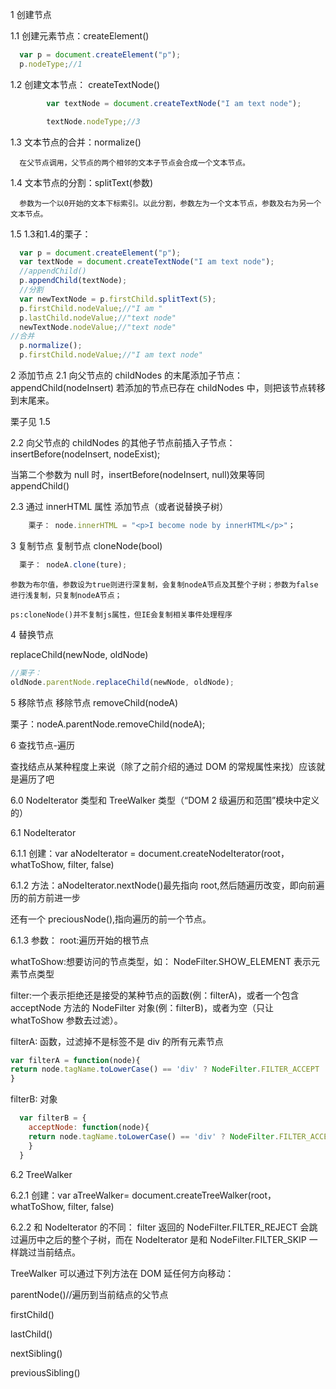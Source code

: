 1 创建节点

1.1 创建元素节点：createElement()

  ```JavaScript
    var p = document.createElement("p");
    p.nodeType;//1
 ```
  1.2 创建文本节点： createTextNode()
```JavaScript
        var textNode = document.createTextNode("I am text node");

        textNode.nodeType;//3
```
  1.3 文本节点的合并：normalize()

      在父节点调用，父节点的两个相邻的文本子节点会合成一个文本节点。

  1.4 文本节点的分割：splitText(参数)

      参数为一个以0开始的文本下标索引。以此分割，参数左为一个文本节点，参数及右为另一个文本节点。

  1.5 1.3和1.4的栗子：
  ```JavaScript
    var p = document.createElement("p");
    var textNode = document.createTextNode("I am text node");
    //appendChild()
    p.appendChild(textNode);
    //分割
    var newTextNode = p.firstChild.splitText(5);
    p.firstChild.nodeValue;//"I am "
    p.lastChild.nodeValue;//"text node"
    newTextNode.nodeValue;//"text node"
  //合并
    p.normalize();
    p.firstChild.nodeValue;//"I am text node"
```

2 添加节点
2.1 向父节点的 childNodes 的末尾添加子节点：appendChild(nodeInsert)
若添加的节点已存在 childNodes 中，则把该节点转移到末尾来。

栗子见 1.5

2.2 向父节点的 childNodes 的其他子节点前插入子节点：insertBefore(nodeInsert, nodeExist);

当第二个参数为 null 时，insertBefore(nodeInsert, null)效果等同 appendChild()

2.3 通过 innerHTML 属性 添加节点（或者说替换子树）

```JavaScript
    栗子： node.innerHTML = "<p>I become node by innerHTML</p>"；
 ```

3 复制节点
复制节点 cloneNode(bool)

```JavaScript
  栗子： nodeA.clone(ture);
```

    参数为布尔值，参数设为true则进行深复制，会复制nodeA节点及其整个子树；参数为false进行浅复制，只复制nodeA节点；

    ps:cloneNode()并不复制js属性，但IE会复制相关事件处理程序

4 替换节点 

replaceChild(newNode, oldNode)

```JavaScript
//栗子：
oldNode.parentNode.replaceChild(newNode, oldNode);
```

5 移除节点
移除节点 removeChild(nodeA)

栗子：nodeA.parentNode.removeChild(nodeA);

6 查找节点-遍历

 查找结点从某种程度上来说（除了之前介绍的通过 DOM 的常规属性来找）应该就是遍历了吧

6.0 NodeIterator 类型和 TreeWalker 类型（“DOM 2 级遍历和范围”模块中定义的）

6.1 NodeIterator

6.1.1 创建：var aNodeIterator = document.createNodeIterator(root，whatToShow, filter, false)

6.1.2 方法：aNodeIterator.nextNode()最先指向 root,然后随遍历改变，即向前遍历的前方前进一步

还有一个 preciousNode(),指向遍历的前一个节点。

6.1.3 参数：
root:遍历开始的根节点

whatToShow:想要访问的节点类型，如： NodeFilter.SHOW_ELEMENT 表示元素节点类型

filter:一个表示拒绝还是接受的某种节点的函数(例：filterA)，或者一个包含 acceptNode 方法的 NodeFilter 对象(例：filterB)，或者为空（只让 whatToShow 参数去过滤）。

filterA: 函数，过滤掉不是标签不是 div 的所有元素节点
```JavaScript
var filterA = function(node){
return node.tagName.toLowerCase() == 'div' ? NodeFilter.FILTER_ACCEPT : NodeFilter.FILTER_SKIP;
}
```
filterB: 对象
```JavaScript
  var filterB = {
    acceptNode: function(node){
    return node.tagName.toLowerCase() == 'div' ? NodeFilter.FILTER_ACCEPT : NodeFilter.FILTER_SKIP;
    }
  }
```
6.2 TreeWalker

6.2.1 创建：var aTreeWalker= document.createTreeWalker(root，whatToShow, filter, false)

6.2.2 
和 NodeIterator 的不同：
filter 返回的 NodeFilter.FILTER_REJECT 会跳过遍历中之后的整个子树，而在 NodeIterator 是和 NodeFilter.FILTER_SKIP 一样跳过当前结点。

TreeWalker 可以通过下列方法在 DOM 延任何方向移动：

parentNode()//遍历到当前结点的父节点

firstChild()

lastChild()

nextSibling()

previousSibling()
